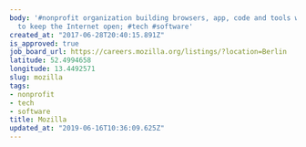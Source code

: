 ```yaml
---
body: '#nonprofit organization building browsers, app, code and tools with the aim
  to keep the Internet open; #tech #software'
created_at: "2017-06-28T20:40:15.891Z"
is_approved: true
job_board_url: https://careers.mozilla.org/listings/?location=Berlin
latitude: 52.4994658
longitude: 13.4492571
slug: mozilla
tags:
- nonprofit
- tech
- software
title: Mozilla
updated_at: "2019-06-16T10:36:09.625Z"
---
```

